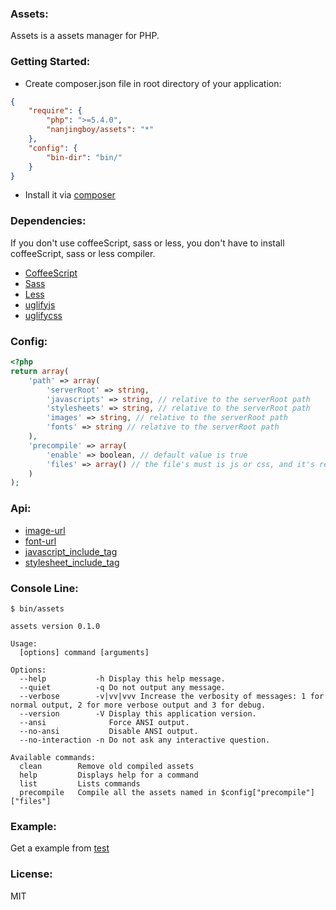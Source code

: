 ### Assets:

Assets is a assets manager for PHP.

### Getting Started:

* Create composer.json file in root directory of your application:

```json
{
    "require": {
        "php": ">=5.4.0",
        "nanjingboy/assets": "*"
    },
    "config": {
        "bin-dir": "bin/"
    }
}
```
* Install it via [composer](https://getcomposer.org/doc/00-intro.md)

### Dependencies:

If you don't use coffeeScript, sass or less, you don't have to install coffeeScript, sass or less compiler.

* [CoffeeScript](http://coffeescript.org/)
* [Sass](http://sass-lang.com/)
* [Less](http://lesscss.org/)
* [uglifyjs](https://github.com/mishoo/UglifyJS2)
* [uglifycss](https://github.com/fmarcia/UglifyCSS)

### Config:
```php
<?php
return array(
    'path' => array(
        'serverRoot' => string,
        'javascripts' => string, // relative to the serverRoot path
        'stylesheets' => string, // relative to the serverRoot path
        'images' => string, // relative to the serverRoot path
        'fonts' => string // relative to the serverRoot path
    ),
    'precompile' => array(
        'enable' => boolean, // default value is true
        'files' => array() // the file's must is js or css, and it's relative to the javascripts(stylesheets) path
    )
);
```

### Api:

* [image-url](https://github.com/nanjingboy/assets/blob/master/test/app/assets/stylesheets/home.scss#L23)
* [font-url](https://github.com/nanjingboy/assets/blob/master/test/app/assets/stylesheets/home.scss#L17)
* [javascript_include_tag](https://github.com/nanjingboy/assets/blob/master/assets.php#L4)
* [stylesheet_include_tag](https://github.com/nanjingboy/assets/blob/master/assets.php#L21)

### Console Line:

```shell
$ bin/assets

assets version 0.1.0

Usage:
  [options] command [arguments]

Options:
  --help           -h Display this help message.
  --quiet          -q Do not output any message.
  --verbose        -v|vv|vvv Increase the verbosity of messages: 1 for normal output, 2 for more verbose output and 3 for debug.
  --version        -V Display this application version.
  --ansi              Force ANSI output.
  --no-ansi           Disable ANSI output.
  --no-interaction -n Do not ask any interactive question.

Available commands:
  clean        Remove old compiled assets
  help         Displays help for a command
  list         Lists commands
  precompile   Compile all the assets named in $config["precompile"]["files"]
```


### Example:

Get a example from [test](https://github.com/nanjingboy/assets/tree/master/test)

### License:
MIT